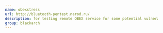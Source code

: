 ```yaml
---
name: obexstress
url: http://bluetooth-pentest.narod.ru/
description: for testing remote OBEX service for some potential vulnerabilities. URL : http://bluetooth-pentest.narod.ru/ Groups : blackarch blackarch-bluetooth
group: blackarch
---
```

